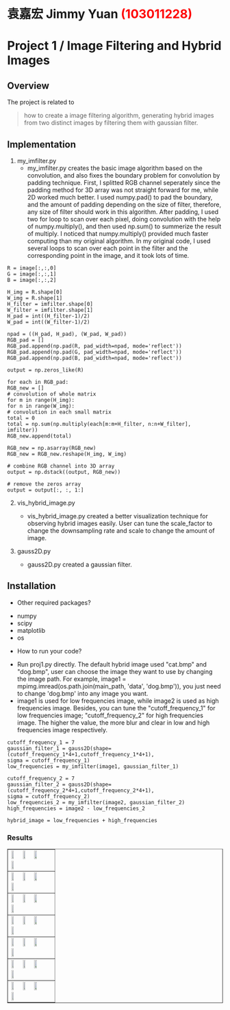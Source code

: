 # 袁嘉宏 Jimmy Yuan <span style="color:red">(103011228)</span>

# Project 1 / Image Filtering and Hybrid Images

## Overview
The project is related to 
> how to create a image filtering algorithm, generating hybrid images from two distinct images by filtering them with gaussian filter.


## Implementation
1. my_imfilter.py
    * my_imfilter.py creates the basic image algorithm based on the convolution, and also fixes the boundary problem for convolution by padding technique. First, I splitted RGB channel seperately since the padding method for 3D array was not straight forward for me, while 2D worked much better. I used numpy.pad() to pad the boundary, and the amount of padding depending on the size of filter, therefore, any size of filter should work in this algorithm. After padding, I used two for loop to scan over each pixel, doing convolution with the help of numpy.multiply(), and then used np.sum() to summerize the result of multiply. I noticed that numpy.multiply() provided much faster computing than my original algorithm. In my original code, I used several loops to scan over each point in the filter and the corresponding point in the image, and it took lots of time.
```
R = image[:,:,0]
G = image[:,:,1]
B = image[:,:,2]

H_img = R.shape[0]
W_img = R.shape[1]
H_filter = imfilter.shape[0]
W_filter = imfilter.shape[1]
H_pad = int((H_filter-1)/2)
W_pad = int((W_filter-1)/2)

npad = ((H_pad, H_pad), (W_pad, W_pad))
RGB_pad = []
RGB_pad.append(np.pad(R, pad_width=npad, mode='reflect'))
RGB_pad.append(np.pad(G, pad_width=npad, mode='reflect'))
RGB_pad.append(np.pad(B, pad_width=npad, mode='reflect'))

output = np.zeros_like(R)

for each in RGB_pad:
RGB_new = []
# convolution of whole matrix
for m in range(H_img):
for n in range(W_img):
# convolution in each small matrix
total = 0
total = np.sum(np.multiply(each[m:m+H_filter, n:n+W_filter], imfilter))
RGB_new.append(total)

RGB_new = np.asarray(RGB_new)
RGB_new = RGB_new.reshape(H_img, W_img)

# combine RGB channel into 3D array
output = np.dstack((output, RGB_new))

# remove the zeros array
output = output[:, :, 1:]
```
    
2. vis_hybrid_image.py
    * vis_hybrid_image.py created a better visualization technique for observing hybrid images easily. User can tune the scale_factor to change the downsampling rate and scale to change the amount of image.

3. gauss2D.py
    * gauss2D.py created a gaussian filter.


## Installation
* Other required packages?
- numpy
- scipy
- matplotlib
- os

* How to run your code?
- Run proj1.py directly. The default hybrid image used "cat.bmp" and "dog.bmp", user can choose the image they want to use by changing the image path. For example, image1 = mpimg.imread(os.path.join(main_path, 'data', 'dog.bmp')), you just need to change 'dog.bmp' into any image you want.
- image1 is used for low frequencies image, while image2 is used as high frequencies image. Besides, you can tune the "cutoff_frequency_1" for low frequencies image; "cutoff_frequency_2" for high frequencies image. The higher the value, the more blur and clear in low and high frequencies image respectively.
```
cutoff_frequency_1 = 7 
gaussian_filter_1 = gauss2D(shape=(cutoff_frequency_1*4+1,cutoff_frequency_1*4+1), 
sigma = cutoff_frequency_1)
low_frequencies = my_imfilter(image1, gaussian_filter_1)

cutoff_frequency_2 = 7
gaussian_filter_2 = gauss2D(shape=(cutoff_frequency_2*4+1,cutoff_frequency_2*4+1), 
sigma = cutoff_frequency_2)
low_frequencies_2 = my_imfilter(image2, gaussian_filter_2)
high_frequencies = image2 - low_frequencies_2

hybrid_image = low_frequencies + high_frequencies
```


### Results

<table border=1>
<tr>
<td>
<img src="low_frequencies.png" width="24%"/>
<img src="high_frequencies.png"  width="24%"/>
<img src="hybrid_image.png" width="24%"/>
<img src="hybrid_image_scales.png" width="24%"/>
</td>
</tr>

<tr>
<td>
<img src="low_frequencies2.png" width="24%"/>
<img src="high_frequencies2.png"  width="24%"/>
<img src="hybrid_image2.png" width="24%"/>
<img src="hybrid_image_scales2.png" width="24%"/>
</td>
</tr>

<tr>
<td>
<img src="low_frequencies3.png" width="24%"/>
<img src="high_frequencies3.png"  width="24%"/>
<img src="hybrid_image3.png" width="24%"/>
<img src="hybrid_image_scales3.png" width="24%"/>
</td>
</tr>

<tr>
<td>
<img src="low_frequencies4.png" width="24%"/>
<img src="high_frequencies4.png"  width="24%"/>
<img src="hybrid_image4.png" width="24%"/>
<img src="hybrid_image_scales4.png" width="24%"/>
</td>
</tr>

<tr>
<td>
<img src="low_frequencies5.png" width="24%"/>
<img src="high_frequencies5.png"  width="24%"/>
<img src="hybrid_image5.png" width="24%"/>
<img src="hybrid_image_scales5.png" width="24%"/>
</td>
</tr>

<tr>
<td>
<img src="low_frequencies6.png" width="24%"/>
<img src="high_frequencies6.png"  width="24%"/>
<img src="hybrid_image6.png" width="24%"/>
<img src="hybrid_image_scales6.png" width="24%"/>
</td>
</tr>

<tr>
<td>
<img src="low_frequencies7.png" width="24%"/>
<img src="high_frequencies7.png"  width="24%"/>
<img src="hybrid_image7.png" width="24%"/>
<img src="hybrid_image_scales7.png" width="24%"/>
</td>
</tr>

</table>
